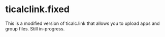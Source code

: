 # ticalclink.fixed

This is a modified version of ticalc.link that allows you to upload apps and group files. Still in-progress.
